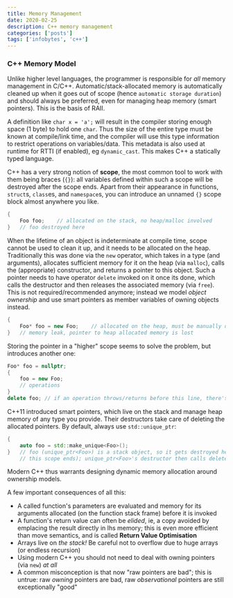 ```yaml
---
title: Memory Management
date: 2020-02-25
description: C++ memory management
categories: ['posts']
tags: ['infobytes', 'c++']
---
```


### C++ Memory Model

Unlike higher level languages, the programmer is responsible for _all_ memory management in C/C++. Automatic/stack-allocated memory is automatically cleaned up when it goes out of scope (hence `automatic storage duration`) and should always be preferred, even for managing heap memory (smart pointers). This is the basis of RAII.

A definition like `char x = 'a';` will result in the compiler storing enough space (1 byte) to hold one `char`. Thus the size of the entire type must be known at compile/link time, and the compiler will use this type information to restrict operations on variables/data. This metadata is also used at runtime for RTTI (if enabled), eg `dynamic_cast`. This makes C++ a statically typed language.

C++ has a very strong notion of **scope**, the most common tool to work with them being braces (`{}`): all variables defined within such a scope will be destroyed after the scope ends. Apart from their appearance in functions, `struct`s, `class`es, and `namespace`s, you can introduce an unnamed `{}` scope block almost anywhere you like.

```cpp
{
    Foo foo;    // allocated on the stack, no heap/malloc involved
}   // foo destroyed here
```

When the lifetime of an object is indeterminate at compile time, scope cannot be used to clean it up, and it needs to be allocated on the heap. Traditionally this was done via the `new` operator, which takes in a type (and arguments), allocates sufficient memory for it on the heap (via `malloc`), calls the (appropriate) constructor, and returns a pointer to this object. Such a pointer needs to have operator `delete` invoked on it once its done, which calls the destructor and then releases the associated memory (via `free`). This is not required/recommended anymore; instead we model _object ownership_ and use smart pointers as member variables of owning objects instead.

```cpp
{
    Foo* foo = new Foo;    // allocated on the heap, must be manually deleted
}   // memory leak, pointer to heap allocated memory is lost
```

Storing the pointer in a "higher" scope seems to solve the problem, but introduces another one:
```cpp
Foo* foo = nullptr;
{
    foo = new Foo;
    // operations
}
delete foo; // if an operation throws/returns before this line, there's now a leak
```

C++11 introduced smart pointers, which live on the stack and manage heap memory of any type you provide. Their destructors take care of deleting the allocated pointers. By default, always use `std::unique_ptr`:
```cpp
{
    auto foo = std::make_unique<Foo>();
}   // foo (unique_ptr<Foo>) is a stack object, so it gets destroyed here / on return / on throw / etc (as soon as
    // this scope ends); unique_ptr<Foo>'s destructor then calls delete on the underlying pointer
```

Modern C++ thus warrants designing dynamic memory allocation around ownership models.

A few important consequences of all this:
- A called function's parameters are evaluated and memory for its arguments allocated (on the function stack frame) before it is invoked
- A function's return value can often be _elided_, ie, a copy avoided by emplacing the result directly in lhs memory; this is even more efficient than move semantics, and is called **Return Value Optimisation**
- Arrays live on _the stack!_ Be careful not to overflow due to huge arrays (or endless recursion)
- Using modern C++ you should not need to deal with owning pointers (via `new`) _at all_
- A common misconception is that now "raw pointers are bad"; this is untrue: raw _owning_ pointers are bad, raw _observational_ pointers are still exceptionally "good"
